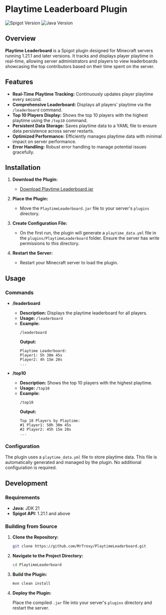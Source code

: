 # Playtime Leaderboard Plugin

![Spigot Version](https://img.shields.io/badge/Spigot-1.12.1%2B-blue)
![Java Version](https://img.shields.io/badge/Java-21%2B-green)

## Overview

**Playtime Leaderboard** is a Spigot plugin designed for Minecraft servers running 1.21.1 and later versions. It tracks and displays player playtime in real-time, allowing server administrators and players to view leaderboards showcasing the top contributors based on their time spent on the server.

## Features

- **Real-Time Playtime Tracking:** Continuously updates player playtime every second.
- **Comprehensive Leaderboard:** Displays all players' playtime via the `/leaderboard` command.
- **Top 10 Players Display:** Shows the top 10 players with the highest playtime using the `/top10` command.
- **Persistent Data Storage:** Saves playtime data to a YAML file to ensure data persistence across server restarts.
- **Optimized Performance:** Efficiently manages playtime data with minimal impact on server performance.
- **Error Handling:** Robust error handling to manage potential issues gracefully.

## Installation

1. **Download the Plugin:**
   
   - [Download Playtime Leaderboard.jar](https://github.com/MrTroxy/PlaytimeLeaderboard/releases/download/1.0.1/PlaytimeLeaderboard-1.0.0.jar)

2. **Place the Plugin:**
   
   - Move the `PlaytimeLeaderboard.jar` file to your server's `plugins` directory.

3. **Create Configuration File:**
   
   - On the first run, the plugin will generate a `playtime_data.yml` file in the `plugins/PlaytimeLeaderboard` folder. Ensure the server has write permissions to this directory.

4. **Restart the Server:**
   
   - Restart your Minecraft server to load the plugin.

## Usage

### Commands

- **/leaderboard**
  
  - **Description:** Displays the playtime leaderboard for all players.
  - **Usage:** `/leaderboard`
  - **Example:**
    ```
    /leaderboard
    ```
    **Output:**
    ```
    Playtime Leaderboard:
    Player1: 5h 30m 45s
    Player2: 4h 15m 20s
    ...
    ```

- **/top10**
  
  - **Description:** Shows the top 10 players with the highest playtime.
  - **Usage:** `/top10`
  - **Example:**
    ```
    /top10
    ```
    **Output:**
    ```
    Top 10 Players by Playtime:
    #1 Player1: 50h 30m 45s
    #2 Player2: 45h 15m 20s
    ...
    ```

### Configuration

The plugin uses a `playtime_data.yml` file to store playtime data. This file is automatically generated and managed by the plugin. No additional configuration is required.

## Development

### Requirements

- **Java:** JDK 21
- **Spigot API:** 1.21.1 and above

### Building from Source

1. **Clone the Repository:**
   
   ```bash
   git clone https://github.com/MrTroxy/PlaytimeLeaderboard.git
   ```

2. **Navigate to the Project Directory:**

   ```bash
   cd PlaytimeLeaderboard
   ```

3. **Build the Plugin:**

   ```bash
   mvn clean install
   ```

4. **Deploy the Plugin:**

   Place the compiled ``.jar`` file into your server's ``plugins`` directory and restart the server.